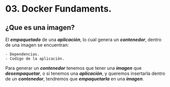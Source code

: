 # 03. Docker Fundaments.

## ¿Que es una imagen?

El ***empaquetado*** de una ***aplicación***, lo cual genera un ***contenedor***, dentro de una imagen se encuentran:

	- Dependencias.
	- Codigo de la aplicación.

Para generar un ***contenedor*** tenemos que tener una ***imagen*** que ***desempaquetar***, o si tenemos una ***aplicación***, y queremos insertarla dentro de un ***contenedor***, tendremos que ***empaquetarla*** en una ***imagen***.

